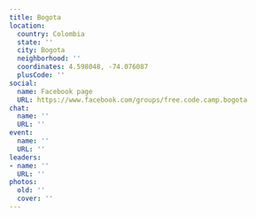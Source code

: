 ```yaml
---
title: Bogota
location:
  country: Colombia
  state: ''
  city: Bogota
  neighborhood: ''
  coordinates: 4.598048, -74.076087
  plusCode: ''
social:
  name: Facebook page
  URL: https://www.facebook.com/groups/free.code.camp.bogota
chat:
  name: ''
  URL: ''
event:
  name: ''
  URL: ''
leaders:
- name: ''
  URL: ''
photos:
  old: ''
  cover: ''
---
```

